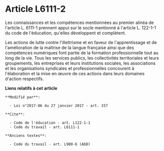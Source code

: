 # Article L6111-2

Les connaissances et les compétences mentionnées au premier alinéa de l'article L. 6111-1 prennent appui sur le socle
mentionné à l'article L. 122-1-1 du code de l'éducation, qu'elles développent et complètent. 

Les actions de lutte contre l'illettrisme et en faveur de l'apprentissage et de l'amélioration de la maîtrise de la langue
française ainsi que des compétences numériques font partie de la formation professionnelle tout au long de la vie. Tous les
services publics, les collectivités territoriales et leurs groupements, les entreprises et leurs institutions sociales, les
associations et les organisations syndicales et professionnelles concourent à l'élaboration et la mise en œuvre de ces
actions dans leurs domaines d'action respectifs.

**Liens relatifs à cet article**

	**Modifié par**:

	  - Loi n°2017-86 du 27 janvier 2017 - art. 157

	**Cite**:

	  - Code de l'éducation - art. L122-1-1
	  - Code du travail - art. L6111-1

	**Anciens textes**:

	  - Code du travail - art. L900-6 (AbD)

